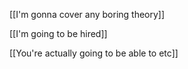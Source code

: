 [[I'm gonna cover any boring theory]]

 [[I'm going to be hired]]
 
[[You're actually going to be able to etc]]